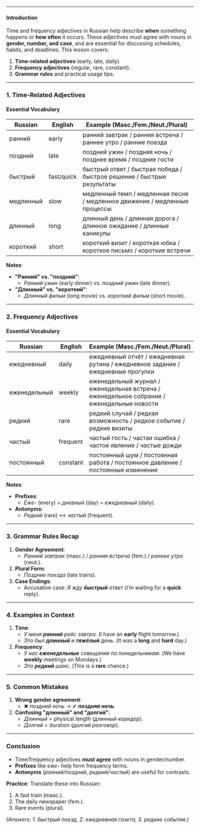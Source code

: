 
---
#### **Introduction**  
Time and frequency adjectives in Russian help describe **when** something happens or **how often** it occurs. These adjectives must agree with nouns in **gender, number, and case**, and are essential for discussing schedules, habits, and deadlines. This lesson covers:  
1. **Time-related adjectives** (early, late, daily).  
2. **Frequency adjectives** (regular, rare, constant).  
3. **Grammar rules** and practical usage tips.  

---

### **1. Time-Related Adjectives**  

#### **Essential Vocabulary**  
| Russian       | English       | Example (Masc./Fem./Neut./Plural)  |  
|---------------|---------------|------------------------------------|  
| ранний        | early         | ранний завтрак / ранняя встреча / раннее утро / ранние поезда |  
| поздний       | late          | поздний ужин / поздняя ночь / позднее время / поздние гости |  
| быстрый       | fast/quick    | быстрый ответ / быстрая победа / быстрое решение / быстрые результаты |  
| медленный     | slow          | медленный темп / медленная песня / медленное движение / медленные процессы |  
| длинный       | long          | длинный день / длинная дорога / длинное ожидание / длинные каникулы |  
| короткий      | short         | короткий визит / короткая юбка / короткое письмо / короткие встречи |  

**Notes**:  
- **"Ранний" vs. "поздний"**:  
  - *Ранний ужин* (early dinner) vs. *поздний ужин* (late dinner).  
- **"Длинный" vs. "короткий"**:  
  - *Длинный фильм* (long movie) vs. *короткий фильм* (short movie).  

---

### **2. Frequency Adjectives**  

#### **Essential Vocabulary**  
| Russian       | English       | Example (Masc./Fem./Neut./Plural)  |  
|---------------|---------------|------------------------------------|  
| ежедневный    | daily         | ежедневный отчёт / ежедневная рутина / ежедневное задание / ежедневные прогулки |  
| еженедельный  | weekly        | еженедельный журнал / еженедельная встреча / еженедельное собрание / еженедельные новости |  
| редкий        | rare          | редкий случай / редкая возможность / редкое событие / редкие визиты |  
| частый        | frequent      | частый гость / частая ошибка / частое явление / частые дожди |  
| постоянный    | constant      | постоянный шум / постоянная работа / постоянное давление / постоянные изменения |  

**Notes**:  
- **Prefixes**:  
  - *Еже-* (every) + *дневный* (day) = *ежедневный* (daily).  
- **Antonyms**:  
  - *Редкий* (rare) ↔ *частый* (frequent).  

---

### **3. Grammar Rules Recap**  
1. **Gender Agreement**:  
   - *Ранний завтрак* (masc.) / *ранняя встреча* (fem.) / *раннее утро* (neut.).  
2. **Plural Form**:  
   - *Поздние поезда* (late trains).  
3. **Case Endings**:  
   - Accusative case: *Я жду **быстрый** ответ* (I’m waiting for a **quick** reply).  

---

### **4. Examples in Context**  
1. **Time**:  
   - *У меня **ранний** рейс завтра*. (I have an **early** flight tomorrow.)  
   - *Это был **длинный** и **тяжёлый** день*. (It was a **long** and **hard** day.)  
2. **Frequency**:  
   - *У нас **еженедельные** совещания по понедельникам*. (We have **weekly** meetings on Mondays.)  
   - *Это **редкий** шанс*. (This is a **rare** chance.)  

---

### **5. Common Mistakes**  
1. **Wrong gender agreement**:  
   - ✖ *поздний ночь* → ✔ **поздняя ночь**.  
2. **Confusing "длинный" and "долгий"**:  
   - *Длинный* = physical length (*длинный коридор*).  
   - *Долгий* = duration (*долгий разговор*).  

---

### **Conclusion**  
- Time/frequency adjectives **must agree** with nouns in gender/number.  
- **Prefixes** like *еже-* help form frequency terms.  
- **Antonyms** (*ранний/поздний*, *редкий/частый*) are useful for contrasts.  

**Practice**: Translate these into Russian:  
1. A fast train (masc.).  
2. The daily newspaper (fem.).  
3. Rare events (plural).  

*(Answers: 1. быстрый поезд, 2. ежедневная газета, 3. редкие события.)*  
